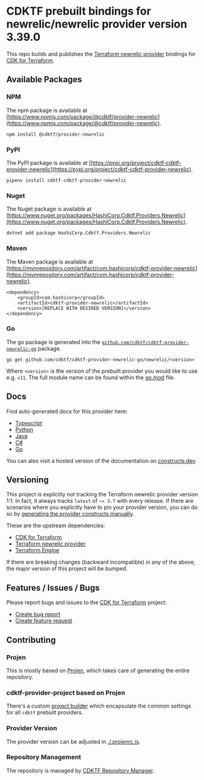 # CDKTF prebuilt bindings for newrelic/newrelic provider version 3.39.0

This repo builds and publishes the [Terraform newrelic provider](https://registry.terraform.io/providers/newrelic/newrelic/3.39.0/docs) bindings for [CDK for Terraform](https://cdk.tf).

## Available Packages

### NPM

The npm package is available at [https://www.npmjs.com/package/@cdktf/provider-newrelic](https://www.npmjs.com/package/@cdktf/provider-newrelic).

`npm install @cdktf/provider-newrelic`

### PyPI

The PyPI package is available at [https://pypi.org/project/cdktf-cdktf-provider-newrelic](https://pypi.org/project/cdktf-cdktf-provider-newrelic).

`pipenv install cdktf-cdktf-provider-newrelic`

### Nuget

The Nuget package is available at [https://www.nuget.org/packages/HashiCorp.Cdktf.Providers.Newrelic](https://www.nuget.org/packages/HashiCorp.Cdktf.Providers.Newrelic).

`dotnet add package HashiCorp.Cdktf.Providers.Newrelic`

### Maven

The Maven package is available at [https://mvnrepository.com/artifact/com.hashicorp/cdktf-provider-newrelic](https://mvnrepository.com/artifact/com.hashicorp/cdktf-provider-newrelic).

```
<dependency>
    <groupId>com.hashicorp</groupId>
    <artifactId>cdktf-provider-newrelic</artifactId>
    <version>[REPLACE WITH DESIRED VERSION]</version>
</dependency>
```

### Go

The go package is generated into the [`github.com/cdktf/cdktf-provider-newrelic-go`](https://github.com/cdktf/cdktf-provider-newrelic-go) package.

`go get github.com/cdktf/cdktf-provider-newrelic-go/newrelic/<version>`

Where `<version>` is the version of the prebuilt provider you would like to use e.g. `v11`. The full module name can be found
within the [go.mod](https://github.com/cdktf/cdktf-provider-newrelic-go/blob/main/newrelic/go.mod#L1) file.

## Docs

Find auto-generated docs for this provider here:

* [Typescript](./docs/API.typescript.md)
* [Python](./docs/API.python.md)
* [Java](./docs/API.java.md)
* [C#](./docs/API.csharp.md)
* [Go](./docs/API.go.md)

You can also visit a hosted version of the documentation on [constructs.dev](https://constructs.dev/packages/@cdktf/provider-newrelic).

## Versioning

This project is explicitly not tracking the Terraform newrelic provider version 1:1. In fact, it always tracks `latest` of `~> 3.7` with every release. If there are scenarios where you explicitly have to pin your provider version, you can do so by [generating the provider constructs manually](https://cdk.tf/imports).

These are the upstream dependencies:

* [CDK for Terraform](https://cdk.tf)
* [Terraform newrelic provider](https://registry.terraform.io/providers/newrelic/newrelic/3.39.0)
* [Terraform Engine](https://terraform.io)

If there are breaking changes (backward incompatible) in any of the above, the major version of this project will be bumped.

## Features / Issues / Bugs

Please report bugs and issues to the [CDK for Terraform](https://cdk.tf) project:

* [Create bug report](https://cdk.tf/bug)
* [Create feature request](https://cdk.tf/feature)

## Contributing

### Projen

This is mostly based on [Projen](https://github.com/projen/projen), which takes care of generating the entire repository.

### cdktf-provider-project based on Projen

There's a custom [project builder](https://github.com/cdktf/cdktf-provider-project) which encapsulate the common settings for all `cdktf` prebuilt providers.

### Provider Version

The provider version can be adjusted in [./.projenrc.js](./.projenrc.js).

### Repository Management

The repository is managed by [CDKTF Repository Manager](https://github.com/cdktf/cdktf-repository-manager/).
